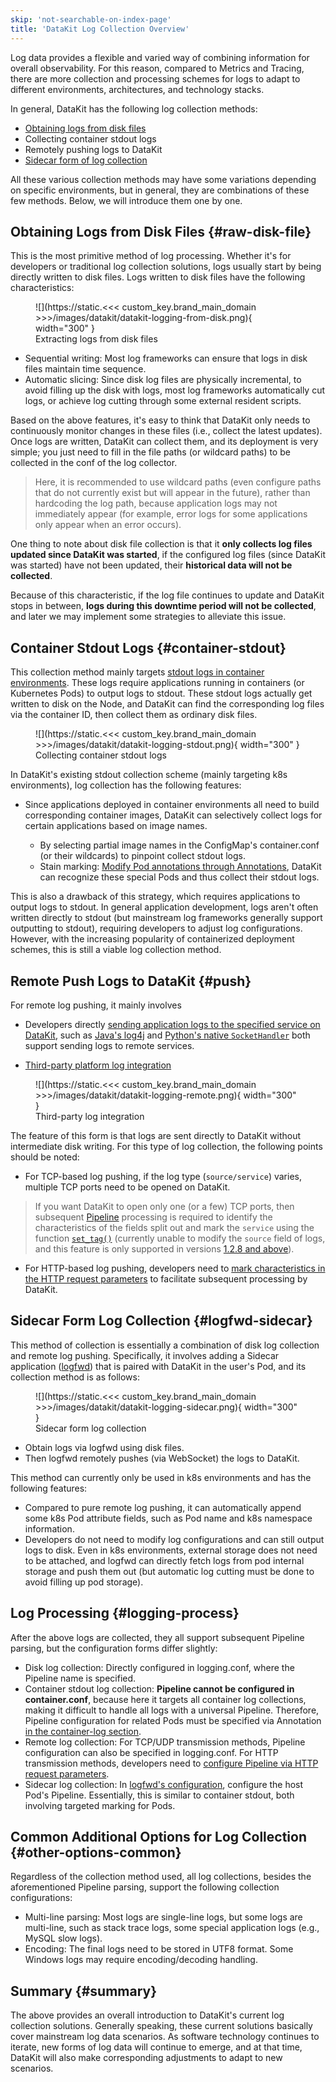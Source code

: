 ```yaml
---
skip: 'not-searchable-on-index-page'
title: 'DataKit Log Collection Overview'
---
```


Log data provides a flexible and varied way of combining information for overall observability. For this reason, compared to Metrics and Tracing, there are more collection and processing schemes for logs to adapt to different environments, architectures, and technology stacks.

In general, DataKit has the following log collection methods:

- [Obtaining logs from disk files](logging.md)
- Collecting container stdout logs
- Remotely pushing logs to DataKit
- [Sidecar form of log collection](logfwd.md)

All these various collection methods may have some variations depending on specific environments, but in general, they are combinations of these few methods. Below, we will introduce them one by one.

## Obtaining Logs from Disk Files {#raw-disk-file}

This is the most primitive method of log processing. Whether it's for developers or traditional log collection solutions, logs usually start by being directly written to disk files. Logs written to disk files have the following characteristics:

<figure markdown>
  ![](https://static.<<< custom_key.brand_main_domain >>>/images/datakit/datakit-logging-from-disk.png){ width="300" }
  <figcaption>Extracting logs from disk files</figcaption>
</figure>

- Sequential writing: Most log frameworks can ensure that logs in disk files maintain time sequence.
- Automatic slicing: Since disk log files are physically incremental, to avoid filling up the disk with logs, most log frameworks automatically cut logs, or achieve log cutting through some external resident scripts.

Based on the above features, it's easy to think that DataKit only needs to continuously monitor changes in these files (i.e., collect the latest updates). Once logs are written, DataKit can collect them, and its deployment is very simple; you just need to fill in the file paths (or wildcard paths) to be collected in the conf of the log collector.

> Here, it is recommended to use wildcard paths (even configure paths that do not currently exist but will appear in the future), rather than hardcoding the log path, because application logs may not immediately appear (for example, error logs for some applications only appear when an error occurs).

One thing to note about disk file collection is that it **only collects log files updated since DataKit was started**, if the configured log files (since DataKit was started) have not been updated, their **historical data will not be collected**.

Because of this characteristic, if the log file continues to update and DataKit stops in between, **logs during this downtime period will not be collected**, and later we may implement some strategies to alleviate this issue.

## Container Stdout Logs {#container-stdout}

This collection method mainly targets [stdout logs in container environments](container.md). These logs require applications running in containers (or Kubernetes Pods) to output logs to stdout. These stdout logs actually get written to disk on the Node, and DataKit can find the corresponding log files via the container ID, then collect them as ordinary disk files.

<figure markdown>
  ![](https://static.<<< custom_key.brand_main_domain >>>/images/datakit/datakit-logging-stdout.png){ width="300" }
  <figcaption>Collecting container stdout logs</figcaption>
</figure>

In DataKit's existing stdout collection scheme (mainly targeting k8s environments), log collection has the following features:

- Since applications deployed in container environments all need to build corresponding container images, DataKit can selectively collect logs for certain applications based on image names.

    - By selecting partial image names in the ConfigMap's container.conf (or their wildcards) to pinpoint collect stdout logs.
    - Stain marking: [Modify Pod annotations through Annotations](container-log.md#logging-with-annotation-or-label), DataKit can recognize these special Pods and thus collect their stdout logs.

This is also a drawback of this strategy, which requires applications to output logs to stdout. In general application development, logs aren't often written directly to stdout (but mainstream log frameworks generally support outputting to stdout), requiring developers to adjust log configurations. However, with the increasing popularity of containerized deployment schemes, this is still a viable log collection method.

## Remote Push Logs to DataKit {#push}

For remote log pushing, it mainly involves

- Developers directly [sending application logs to the specified service on DataKit](logging_socket.md), such as [Java's log4j](logging_socket.md#java) and [Python's native `SocketHandler`](logging_socket.md#python) both support sending logs to remote services.

- [Third-party platform log integration](logstreaming.md)

<figure markdown>
  ![](https://static.<<< custom_key.brand_main_domain >>>/images/datakit/datakit-logging-remote.png){ width="300" }
  <figcaption>Third-party log integration</figcaption>
</figure>

The feature of this form is that logs are sent directly to DataKit without intermediate disk writing. For this type of log collection, the following points should be noted:

- For TCP-based log pushing, if the log type (`source/service`) varies, multiple TCP ports need to be opened on DataKit.

> If you want DataKit to open only one (or a few) TCP ports, then subsequent [Pipeline](../pipeline/use-pipeline/index.md) processing is required to identify the characteristics of the fields split out and mark the `service` using the function [`set_tag()`](../pipeline/use-pipeline/pipeline-built-in-function.md#fn-set-tag) (currently unable to modify the `source` field of logs, and this feature is only supported in versions [1.2.8 and above](../datakit/changelog.md#cl-1.2.8)).

- For HTTP-based log pushing, developers need to [mark characteristics in the HTTP request parameters](logstreaming.md#args) to facilitate subsequent processing by DataKit.

## Sidecar Form Log Collection {#logfwd-sidecar}

This method of collection is essentially a combination of disk log collection and remote log pushing. Specifically, it involves adding a Sidecar application ([logfwd](logfwd.md)) that is paired with DataKit in the user's Pod, and its collection method is as follows:

<figure markdown>
  ![](https://static.<<< custom_key.brand_main_domain >>>/images/datakit/datakit-logging-sidecar.png){ width="300" }
  <figcaption>Sidecar form log collection</figcaption>
</figure>

- Obtain logs via logfwd using disk files.
- Then logfwd remotely pushes (via WebSocket) the logs to DataKit.

This method can currently only be used in k8s environments and has the following features:

- Compared to pure remote log pushing, it can automatically append some k8s Pod attribute fields, such as Pod name and k8s namespace information.
- Developers do not need to modify log configurations and can still output logs to disk. Even in k8s environments, external storage does not need to be attached, and logfwd can directly fetch logs from pod internal storage and push them out (but automatic log cutting must be done to avoid filling up pod storage).

## Log Processing {#logging-process}

After the above logs are collected, they all support subsequent Pipeline parsing, but the configuration forms differ slightly:

- Disk log collection: Directly configured in logging.conf, where the Pipeline name is specified.
- Container stdout log collection: **Pipeline cannot be configured in container.conf**, because here it targets all container log collections, making it difficult to handle all logs with a universal Pipeline. Therefore, Pipeline configuration for related Pods must be specified via Annotation [in the container-log section](container-log.md#logging-with-annotation-or-label).
- Remote log collection: For TCP/UDP transmission methods, Pipeline configuration can also be specified in logging.conf. For HTTP transmission methods, developers need to [configure Pipeline via HTTP request parameters](logstreaming.md#args).
- Sidecar log collection: In [logfwd's configuration](logfwd.md#config), configure the host Pod's Pipeline. Essentially, this is similar to container stdout, both involving targeted marking for Pods.

## Common Additional Options for Log Collection {#other-options-common}

Regardless of the collection method used, all log collections, besides the aforementioned Pipeline parsing, support the following collection configurations:

- Multi-line parsing: Most logs are single-line logs, but some logs are multi-line, such as stack trace logs, some special application logs (e.g., MySQL slow logs).
- Encoding: The final logs need to be stored in UTF8 format. Some Windows logs may require encoding/decoding handling.

## Summary {#summary}

The above provides an overall introduction to DataKit's current log collection solutions. Generally speaking, these current solutions basically cover mainstream log data scenarios. As software technology continues to iterate, new forms of log data will continue to emerge, and at that time, DataKit will also make corresponding adjustments to adapt to new scenarios.